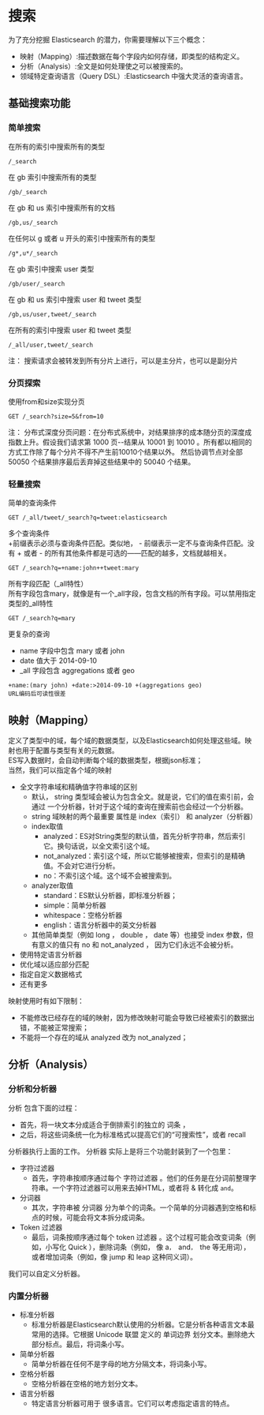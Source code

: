 # 搜索

为了充分挖掘 Elasticsearch 的潜力，你需要理解以下三个概念：

* 映射（Mapping）:描述数据在每个字段内如何存储，即类型的结构定义。
* 分析（Analysis）:全文是如何处理使之可以被搜索的。
* 领域特定查询语言（Query DSL）:Elasticsearch 中强大灵活的查询语言。

## 基础搜索功能

### 简单搜索

在所有的索引中搜索所有的类型
```
/_search
```
在 gb 索引中搜索所有的类型
```
/gb/_search
```
在 gb 和 us 索引中搜索所有的文档
```
/gb,us/_search
```
在任何以 g 或者 u 开头的索引中搜索所有的类型
```
/g*,u*/_search
```
在 gb 索引中搜索 user 类型
```
/gb/user/_search
```
在 gb 和 us 索引中搜索 user 和 tweet 类型
```
/gb,us/user,tweet/_search
```
在所有的索引中搜索 user 和 tweet 类型
```
/_all/user,tweet/_search
```

注： 搜索请求会被转发到所有分片上进行，可以是主分片，也可以是副分片

### 分页探索

使用from和size实现分页
```
GET /_search?size=5&from=10
```

注： 分布式深度分页问题：在分布式系统中，对结果排序的成本随分页的深度成指数上升。假设我们请求第 1000 页--结果从 10001 到 10010 。所有都以相同的方式工作除了每个分片不得不产生前10010个结果以外。 然后协调节点对全部 50050 个结果排序最后丢弃掉这些结果中的 50040 个结果。

### 轻量搜索

简单的查询条件
```
GET /_all/tweet/_search?q=tweet:elasticsearch
```

多个查询条件  
+前缀表示必须与查询条件匹配。类似地， - 前缀表示一定不与查询条件匹配。没有 + 或者 - 的所有其他条件都是可选的——匹配的越多，文档就越相关。
```
GET /_search?q=+name:john++tweet:mary
```

所有字段匹配（\_all特性）  
所有字段包含mary，就像是有一个\_all字段，包含文档的所有字段。可以禁用指定类型的\_all特性
```
GET /_search?q=mary
```

更复杂的查询  

* name 字段中包含 mary 或者 john
* date 值大于 2014-09-10
* \_all 字段包含 aggregations 或者 geo

```
+name:(mary john) +date:>2014-09-10 +(aggregations geo)
URL编码后可读性很差
```

## 映射（Mapping）
定义了类型中的域，每个域的数据类型，以及Elasticsearch如何处理这些域。映射也用于配置与类型有关的元数据。  
ES写入数据时，会自动判断每个域的数据类型，根据json标准；  
当然，我们可以指定各个域的映射  

* 全文字符串域和精确值字符串域的区别
	* 默认， string 类型域会被认为包含全文。就是说，它们的值在索引前，会通过 一个分析器，针对于这个域的查询在搜索前也会经过一个分析器。
	* string 域映射的两个最重要 属性是 index（索引） 和 analyzer（分析器）
	* index取值
		* analyzed：ES对String类型的默认值，首先分析字符串，然后索引它。换句话说，以全文索引这个域。
		* not_analyzed：索引这个域，所以它能够被搜索，但索引的是精确值。不会对它进行分析。
		* no：不索引这个域。这个域不会被搜索到。
	* analyzer取值
		* standard：ES默认分析器，即标准分析器；
		* simple：简单分析器
		* whitespace：空格分析器
		* english：语言分析器中的英文分析器
	* 其他简单类型（例如 long ， double ， date 等）也接受 index 参数，但有意义的值只有 no 和 not_analyzed ， 因为它们永远不会被分析。
* 使用特定语言分析器
* 优化域以适应部分匹配
* 指定自定义数据格式
* 还有更多

映射使用时有如下限制：
* 不能修改已经存在的域的映射，因为修改映射可能会导致已经被索引的数据出错，不能被正常搜索；
* 不能将一个存在的域从 analyzed 改为 not_analyzed；

## 分析（Analysis）
### 分析和分析器
分析 包含下面的过程：

* 首先，将一块文本分成适合于倒排索引的独立的 词条 ，
* 之后，将这些词条统一化为标准格式以提高它们的“可搜索性”，或者 recall

分析器执行上面的工作。 分析器 实际上是将三个功能封装到了一个包里：

* 字符过滤器
	* 首先，字符串按顺序通过每个 字符过滤器 。他们的任务是在分词前整理字符串。一个字符过滤器可以用来去掉HTML，或者将 & 转化成 `and`。
* 分词器
	* 其次，字符串被 分词器 分为单个的词条。一个简单的分词器遇到空格和标点的时候，可能会将文本拆分成词条。
* Token 过滤器
	* 最后，词条按顺序通过每个 token 过滤器 。这个过程可能会改变词条（例如，小写化 Quick ），删除词条（例如， 像 a`， `and`， `the 等无用词），或者增加词条（例如，像 jump 和 leap 这种同义词）。

我们可以自定义分析器。

### 内置分析器
* 标准分析器
	* 标准分析器是Elasticsearch默认使用的分析器。它是分析各种语言文本最常用的选择。它根据 Unicode 联盟 定义的 单词边界 划分文本。删除绝大部分标点。最后，将词条小写。
* 简单分析器
	* 简单分析器在任何不是字母的地方分隔文本，将词条小写。
* 空格分析器
	* 空格分析器在空格的地方划分文本。
* 语言分析器
	* 特定语言分析器可用于 很多语言。它们可以考虑指定语言的特点。

